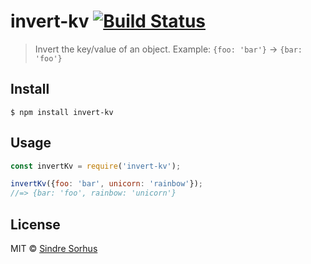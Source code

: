 # invert-kv [![Build Status](https://travis-ci.org/sindresorhus/invert-kv.svg?branch=master)](https://travis-ci.org/sindresorhus/invert-kv)

> Invert the key/value of an object. Example: `{foo: 'bar'}` → `{bar: 'foo'}`

## Install

```
$ npm install invert-kv
```

## Usage

```js
const invertKv = require('invert-kv');

invertKv({foo: 'bar', unicorn: 'rainbow'});
//=> {bar: 'foo', rainbow: 'unicorn'}
```

## License

MIT © [Sindre Sorhus](https://sindresorhus.com)
